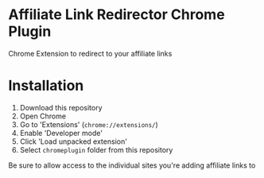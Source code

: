 Affiliate Link Redirector Chrome Plugin
======================

Chrome Extension to redirect to your affiliate links

Installation
============

1. Download this repository
1. Open Chrome
1. Go to 'Extensions' (`chrome://extensions/`)
1. Enable 'Developer mode'
1. Click 'Load unpacked extension'
1. Select `chromeplugin` folder from this repository

Be sure to allow access to the individual sites you're adding affiliate links to
